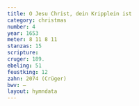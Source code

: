 ```yaml
---
title: O Jesu Christ, dein Kripplein ist
category: christmas
number: 4
year: 1653
meter: 8 11 8 11
stanzas: 15
scripture: 
cruger: 189.
ebeling: 51
feustking: 12
zahn: 2074 (Crüger)
bwv: —
layout: hymndata
---
```

<br>

